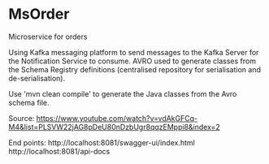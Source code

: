 # MsOrder
Microservice for orders

Using Kafka messaging platform to send messages to the Kafka Server for the 
Notification Service to consume.
AVRO used to generate classes from the Schema Registry definitions (centralised 
repository for serialisation and de-serialisation).

Use 'mvn clean compile' to generate the Java classes from the Avro schema file.

Source:
https://www.youtube.com/watch?v=vdAkGFCq-M4&list=PLSVW22jAG8pDeU80nDzbUgr8qqzEMppi8&index=2

End points:
http://localhost:8081/swagger-ui/index.html
http://localhost:8081/api-docs